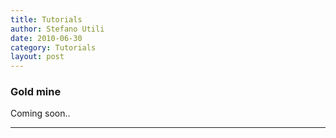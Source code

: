 ```yaml
---
title: Tutorials 
author: Stefano Utili
date: 2010-06-30
category: Tutorials
layout: post
---
```


### Gold mine
Coming soon..
 


 
 
--- 



 

 

